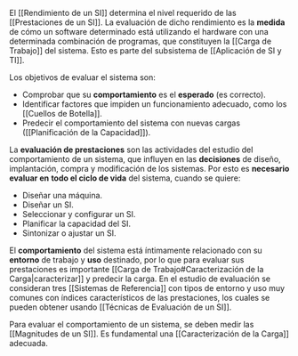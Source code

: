 El [[Rendimiento de un SI]] determina el nivel requerido de las [[Prestaciones de un SI]]. La evaluación de dicho rendimiento es la **medida** de cómo un software determinado está utilizando el hardware con una determinada combinación de programas, que constituyen la [[Carga de Trabajo]] del sistema. Esto es parte del subsistema de [[Aplicación de SI y TI]].

Los objetivos de evaluar el sistema son:

- Comprobar que su **comportamiento** es el **esperado** (es correcto).
- Identificar factores que impiden un funcionamiento adecuado, como los [[Cuellos de Botella]].
- Predecir el comportamiento del sistema con nuevas cargas ([[Planificación de la Capacidad]]).

La **evaluación de prestaciones** son las actividades del estudio del comportamiento de un sistema, que influyen en las **decisiones** de diseño, implantación, compra y modificación de los sistemas. Por esto es **necesario evaluar en** **todo el ciclo de vida** del sistema, cuando se quiere:

- Diseñar una máquina.
- Diseñar un SI.
- Seleccionar y configurar un SI.
- Planificar la capacidad del SI.
- Sintonizar o ajustar un SI.

El **comportamiento** del sistema está íntimamente relacionado con su **entorno** de trabajo y **uso** destinado, por lo que para evaluar sus prestaciones es importante [[Carga de Trabajo#Caracterización de la Carga|caracterizar]] y predecir la carga. En el estudio de evaluación se consideran tres [[Sistemas de Referencia]] con tipos de entorno y uso muy comunes con índices característicos de las prestaciones, los cuales se pueden obtener usando [[Técnicas de Evaluación de un SI]].

Para evaluar el comportamiento de un sistema, se deben medir las [[Magnitudes de un SI]]. Es fundamental una [[Caracterización de la Carga]] adecuada.
